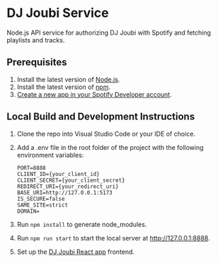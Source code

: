 # DJ Joubi Service
Node.js API service for authorizing DJ Joubi with Spotify and fetching playlists and tracks.

## Prerequisites
1. Install the latest version of [Node.js](https://nodejs.org/en/download).
2. Install the latest version of [npm](https://docs.npmjs.com/downloading-and-installing-node-js-and-npm).
3. [Create a new app in your Spotify Developer account](https://developer.spotify.com/dashboard).

## Local Build and Development Instructions
1. Clone the repo into Visual Studio Code or your IDE of choice.
2. Add a .env file in the root folder of the project with the following environment variables:

    ```
    PORT=8888
    CLIENT_ID={your_client_id}
    CLIENT_SECRET={your_client_secret}
    REDIRECT_URI={your_redirect_uri}
    BASE_URI=http://127.0.0.1:5173
    IS_SECURE=false
    SAME_SITE=strict
    DOMAIN=
    ```
3. Run ```npm install``` to generate node_modules.
4. Run ```npm run start``` to start the local server at http://127.0.0.1:8888.
5. Set up the [DJ Joubi React app](https://github.com/maryeprouty/dj-joubi-app) frontend.